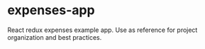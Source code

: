 # expenses-app

React redux expenses example app.
Use as reference for project organization and best practices.
